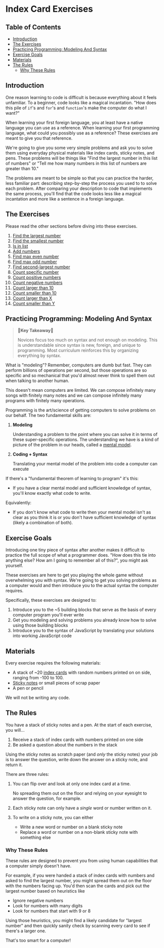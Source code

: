 # Index Card Exercises

## Table of Contents <!-- omit in toc -->

- [Introduction](#Introduction)
- [The Exercises](#The-Exercises)
- [Practicing Programming: Modeling And Syntax](#Practicing-Programming-Modeling-And-Syntax)
- [Exercise Goals](#Exercise-Goals)
- [Materials](#Materials)
- [The Rules](#The-Rules)
  - [Why These Rules](#Why-These-Rules)

## Introduction

One reason learning to code is difficult is because everything about it feels unfamiliar. To a beginner, code looks like a magical incantation. "How does this pile of `if`'s and `for`'s and `function`'s make the computer do what I want?"

When learning your first foreign language, you at least have a native language you can use as a reference. When learning your first programming language, what could you possibly use as a reference? These exercises are meant to give you that reference.

We're going to give you some very simple problems and ask you to solve them using everyday physical materials like index cards, sticky notes, and pens. These problems will be things like "Find the largest number in this list of numbers" or "Tell me how many numbers in this list of numbers are greater than 10."

The problems are meant to be simple so that you can practice the harder, less familiar part: describing step-by-step the process you used to to solve each problem. After comparing your description to code that implements the same process, you'll find that the code looks less like a magical incantation and more like a sentence in a foreign language.

## The Exercises

Please read the other sections before diving into these exercises.

1. [Find the largest number](exercises/find-largest-number)
1. [Find the smallest number](exercises/find-smallest-number)
1. [Is in list](exercises/is-in-list)
1. [Add numbers](exercises/add-numbers)
1. [Find max even number](exercises/find-largest-even-number)
1. [Find max odd number](exercises/find-largest-odd-number)
1. [Find second-largest number](exercises/find-second-largest-number)
1. [Count specific number](exercises/count-number)
1. [Count positive numbers](exercises/count-positive-numbers)
1. [Count negative numbers](exercises/count-negative-numbers)
1. [Count larger than 10](exercises/count-larger-than-ten)
1. [Count smaller than 10](exercises/count-smaller-than-ten)
1. [Count larger than X](exercises/count-larger-than)
1. [Count smaller than Y](exercises/count-smaller-than)

## Practicing Programming: Modeling And Syntax

> 🚨**Key Takeaway**🚨
>
> Novices focus too much on syntax and not enough on modeling. This is understandable since syntax is new, foreign, and unique to programming.  Most curriculum reinforces this by organizing everything by syntax.

What is "modeling"? Remember, computers are dumb but fast. They can perform billions of operations per second, but those operations are so specific and so mechanical that you'd almost never think to spell them out when talking to another human.

This doesn't mean computers are limited. We can compose infinitely many songs with finitely many notes and we can compose infinitely many programs with finitely many operations.

Programming is the art/science of getting computers to solve problems on our behalf. The two fundamental skills are:

1. **Modeling**

   Understanding a problem to the point where you can solve it in terms of these super-specific operations. The understanding we have is a kind of picture of the problem in our heads, called a [mental model][wiki-mental-model].

1. **Coding + Syntax**

   Translating your mental model of the problem into code a computer can execute

If there's a "fundamental theorem of learning to program" it's this:

- If you have a clear mental model and sufficient knowledge of syntax, you'll know exactly what code to write.

Equivalently:

- If you don't know what code to write then your mental model isn't as clear as you think it is or you don't have sufficient knowledge of syntax (likely a combination of both).


## Exercise Goals

Introducing one tiny piece of syntax after another makes it difficult to practice the full scope of what a programmer does. "How does this tie into anything else? How am I going to remember all of this?", you might ask yourself.

These exercises are here to get you playing the whole game without overwhelming you with syntax. We're going to get you solving problems as a computer would and then introduce you to the actual syntax the computer requires.

Specifically, these exercises are designed to:

1. Introduce you to the ~5 building blocks that serve as the basis of every computer program you'll ever write
1. Get you modeling and solving problems you already know how to solve using those building blocks
1. Introduce you to the syntax of JavaScript by translating your solutions into working JavaScript code

## Materials

Every exercise requires the following materials:

- A stack of ~20 [index cards][wiki-index-cards] with random numbers printed on on side, ranging from -100 to 100.
- [Sticky notes][wiki-sticky-notes] or small pieces of scrap paper
- A pen or pencil

We will not be writing any code.

## The Rules

You have a stack of sticky notes and a pen. At the start of each exercise, you will...

1. Receive a stack of index cards with numbers printed on one side
1. Be asked a question about the numbers in the stack

Using the sticky notes as scratch paper (and *only* the sticky notes) your job is to answer the question, write down the answer on a sticky note, and return it.

There are three rules:

1. You can flip over and look at only one index card at a time.

   No spreading them out on the floor and relying on your eyesight to answer the question, for example.
1. Each sticky note can only have a *single* word or number written on it.
1. To write on a sticky note, you can either
   - Write a new word or number on a blank sticky note
   - Replace a word or number on a non-blank sticky note with something else

### Why These Rules

These rules are designed to prevent you from using human capabilities that a computer simply doesn't have.

For example, if you were handed a stack of index cards with numbers and asked to find the largest number, you might spread them out on the floor with the numbers facing up.  You'd then scan the cards and pick out the largest number based on heuristics like

- Ignore negative numbers
- Look for numbers with many digits
- Look for numbers that start with 9 or 8

Using those heuristics, you might find a likely candidate for "largest number" and then quickly sanity check by scanning every card to see if there's a larger one.

That's too smart for a computer!

[wiki-mental-model]: https://en.wikipedia.org/wiki/Mental_model
[wiki-index-cards]: https://en.wikipedia.org/wiki/Index_card
[wiki-sticky-notes]: https://en.wikipedia.org/wiki/Post-it_Note
